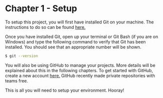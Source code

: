 # Chapter 1 - Setup

To setup this project, you will first have installed Git on your machine. The instructions to do so can be found [here.](https://git-scm.com/book/en/v2/Getting-Started-Installing-Git)

Once you have installed Git, open up your terminal or Git Bash (if you are on Windows) and type the following command to verify that Git has been installed. You should see that an appropriate number will be shown.

```bash
$ git --version
```

You will also be using GitHub to manage your projects. More details will be explained about this in the following chapters. To get started with GitHub, create a new account [here.](https://github.com/) GitHub recently made private repositories with teams free.

This is all you will need to setup your environment. Hooray!
